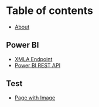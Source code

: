 # Table of contents

* [About](README.md)

## Power BI

* [XMLA Endpoint](power-bi/xmla-endpoint.md)
* [Power BI REST API](https://docs.microsoft.com/rest/api/power-bi/)

## Test

* [Page with Image](test/page-with-image.md)

